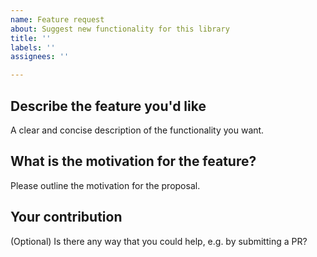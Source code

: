 ```yaml
---
name: Feature request
about: Suggest new functionality for this library
title: ''
labels: ''
assignees: ''

---
```

<!--
Thank you for suggesting an idea to improve the mlmax user experience.

Please fill in as much of the template below as you're able.
-->

## Describe the feature you'd like
A clear and concise description of the functionality you want.

## What is the motivation for the feature?
Please outline the motivation for the proposal. 

## Your contribution
(Optional) Is there any way that you could help, e.g. by submitting a PR? 

